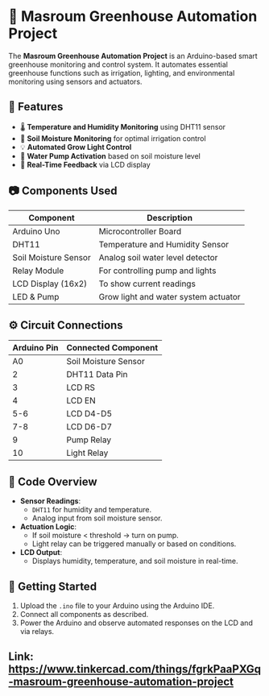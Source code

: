 # 🌱 Masroum Greenhouse Automation Project

The **Masroum Greenhouse Automation Project** is an Arduino-based smart greenhouse monitoring and control system. It automates essential greenhouse functions such as irrigation, lighting, and environmental monitoring using sensors and actuators.

## 🔧 Features

- 🌡️ **Temperature and Humidity Monitoring** using DHT11 sensor
- 🌱 **Soil Moisture Monitoring** for optimal irrigation control
- 💡 **Automated Grow Light Control**
- 🚿 **Water Pump Activation** based on soil moisture level
- 💬 **Real-Time Feedback** via LCD display

## 📷 Components Used

| Component | Description |
|----------|-------------|
| Arduino Uno | Microcontroller Board |
| DHT11 | Temperature and Humidity Sensor |
| Soil Moisture Sensor | Analog soil water level detector |
| Relay Module | For controlling pump and lights |
| LCD Display (16x2) | To show current readings |
| LED & Pump | Grow light and water system actuator |

## ⚙️ Circuit Connections

| Arduino Pin | Connected Component |
|-------------|---------------------|
| A0 | Soil Moisture Sensor |
| 2 | DHT11 Data Pin |
| 3 | LCD RS |
| 4 | LCD EN |
| 5-6 | LCD D4-D5 |
| 7-8 | LCD D6-D7 |
| 9 | Pump Relay |
| 10 | Light Relay |

## 📜 Code Overview

- **Sensor Readings**:
  - `DHT11` for humidity and temperature.
  - Analog input from soil moisture sensor.
- **Actuation Logic**:
  - If soil moisture < threshold → turn on pump.
  - Light relay can be triggered manually or based on conditions.
- **LCD Output**:
  - Displays humidity, temperature, and soil moisture in real-time.

## 🚀 Getting Started

1. Upload the `.ino` file to your Arduino using the Arduino IDE.
2. Connect all components as described.
3. Power the Arduino and observe automated responses on the LCD and via relays.

## Link: https://www.tinkercad.com/things/fgrkPaaPXGq-masroum-greenhouse-automation-project



